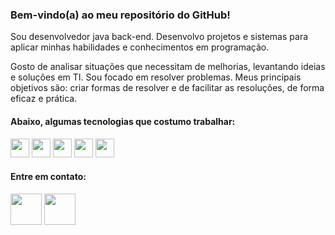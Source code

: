 
<h3>Bem-vindo(a) ao meu repositório do GitHub!</h3>

Sou desenvolvedor java back-end. Desenvolvo projetos e sistemas para aplicar minhas habilidades e conhecimentos em programação. 

Gosto de analisar situações que necessitam de melhorias, levantando ideias e soluções em TI. Sou focado em resolver problemas. Meus principais objetivos são: criar formas de resolver e de facilitar as resoluções, de forma eficaz e prática.

<h4>Abaixo, algumas tecnologias que costumo trabalhar:</h4>

<p dir="auto">
<img src="https://user-images.githubusercontent.com/104280692/185771743-fa0b2067-7d72-4fcb-a794-76dd750f26d5.png" style="max-width: 100%;" height="30px">
<img src="https://miro.medium.com/max/500/1*AbiX4LwtSNozoyfypcKvEg.png" style="max-width: 100%;" height="30px">
<img src="https://user-images.githubusercontent.com/104280692/185771744-dbb6de73-da45-4d31-b285-f75b1a8ef18a.png" style="max-width: 100%;" height="30px">
<img src="https://user-images.githubusercontent.com/104280692/185771745-35e84f50-fff9-4efc-9dcb-064329eace67.png" style="max-width: 100%;" height="30px">
<img src="https://e7.pngegg.com/pngimages/620/322/png-clipart-angularjs-ruby-on-rails-typescript-web-application-icon-hacker-angle-triangle.png" style="max-width: 100%;" height="30px"></p>

<h4>Entre em contato:</h4>

<p dir="auto"><a id="user-content-rede" href="https://www.linkedin.com/in/rodrigo-gambarra-2a195b151/" rel="nofollow"><img src="https://user-images.githubusercontent.com/104280692/185771400-f33093fa-7e1d-42b9-9ba1-ab6ede8a1741.png" style="max-width: 100%;" height="50px"></a>
<a id="user-content-rede" href="mailto:rodrigo@gambarra.com"><img src="https://user-images.githubusercontent.com/104280692/185771399-491b74c6-e770-4e98-aeac-fe9760731f44.png" style="max-width: 100%;" height="50px"></a></p>
